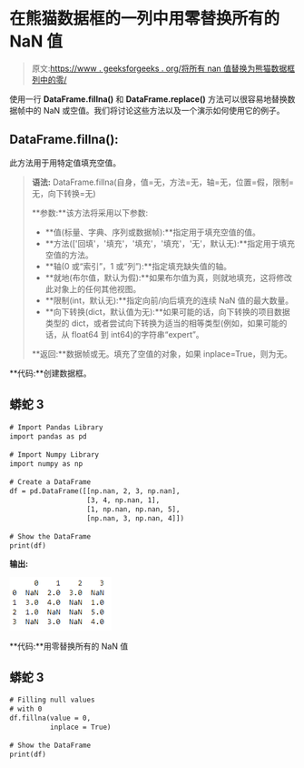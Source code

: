 # 在熊猫数据框的一列中用零替换所有的 NaN 值

> 原文:[https://www . geeksforgeeks . org/将所有 nan 值替换为熊猫数据框列中的零/](https://www.geeksforgeeks.org/replace-all-the-nan-values-with-zeros-in-a-column-of-a-pandas-dataframe/)

使用一行 **DataFrame.fillna()** 和 **DataFrame.replace()** 方法可以很容易地替换数据帧中的 NaN 或空值。我们将讨论这些方法以及一个演示如何使用它的例子。

## DataFrame.fillna():

此方法用于用特定值填充空值。

> **语法:** DataFrame.fillna(自身，值=无，方法=无，轴=无，位置=假，限制=无，向下转换=无)
> 
> **参数:**该方法将采用以下参数:
> 
> *   **值(标量、字典、序列或数据帧):**指定用于填充空值的值。
> *   **方法(['回填'，'填充'，'填充'，'填充'，'无'，默认无):**指定用于填充空值的方法。
> *   **轴(0 或“索引”，1 或“列”):**指定填充缺失值的轴。
> *   **就地(布尔值，默认为假):**如果布尔值为真，则就地填充，这将修改此对象上的任何其他视图。
> *   **限制(int，默认无):**指定向前/向后填充的连续 NaN 值的最大数量。
> *   **向下转换(dict，默认值为无):**如果可能的话，向下转换的项目数据类型的 dict，或者尝试向下转换为适当的相等类型(例如，如果可能的话，从 float64 到 int64)的字符串“expert”。
> 
> **返回:**数据帧或无。填充了空值的对象，如果 inplace=True，则为无。

**代码:**创建数据框。

## 蟒蛇 3

```
# Import Pandas Library
import pandas as pd

# Import Numpy Library
import numpy as np

# Create a DataFrame
df = pd.DataFrame([[np.nan, 2, 3, np.nan],
                   [3, 4, np.nan, 1],
                   [1, np.nan, np.nan, 5],
                   [np.nan, 3, np.nan, 4]])

# Show the DataFrame
print(df)
```

**输出:**

![dataframe with NaN values](img/8f44af94c5214eee16f2d6fb07155401.png)

**代码:**用零替换所有的 NaN 值

## 蟒蛇 3

```
# Filling null values
# with 0
df.fillna(value = 0,
          inplace = True)

# Show the DataFrame
print(df)
```
